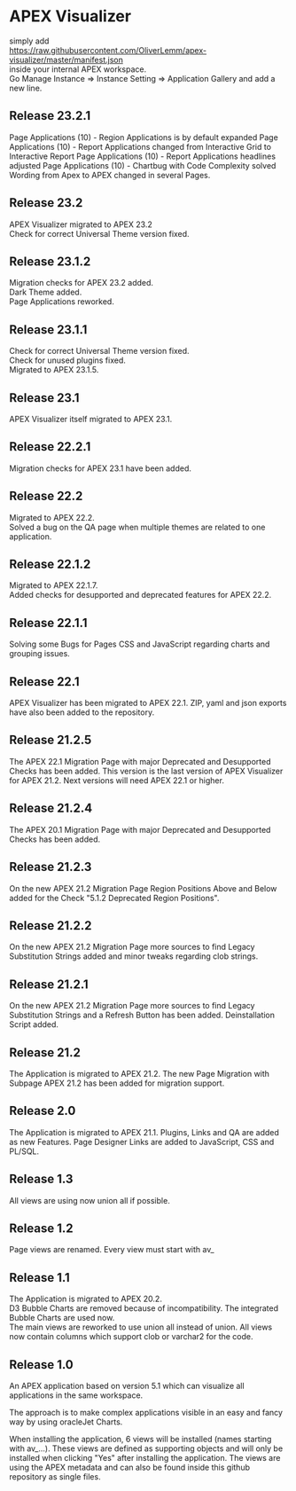 # APEX Visualizer
simply add <br>
https://raw.githubusercontent.com/OliverLemm/apex-visualizer/master/manifest.json<br>
inside your internal APEX workspace. <br>
Go Manage Instance => Instance Setting => Application Gallery and add a new line.

## Release 23.2.1
Page Applications (10) - Region Applications is by default expanded
Page Applications (10) - Report Applications changed from Interactive Grid to Interactive Report
Page Applications (10) - Report Applications headlines adjusted
Page Applications (10) - Chartbug with Code Complexity solved
Wording from Apex to APEX changed in several Pages.

## Release 23.2
APEX Visualizer migrated to APEX 23.2<br>
Check for correct Universal Theme version fixed.

## Release 23.1.2
Migration checks for APEX 23.2 added.<br>
Dark Theme added.<br>
Page Applications reworked.

## Release 23.1.1
Check for correct Universal Theme version fixed.<br>
Check for unused plugins fixed.<br>
Migrated to APEX 23.1.5.

## Release 23.1
APEX Visualizer itself migrated to APEX 23.1.

## Release 22.2.1
Migration checks for APEX 23.1 have been added.

## Release 22.2
Migrated to APEX 22.2.<br>
Solved a bug on the QA page when multiple themes are related to one application.

## Release 22.1.2
Migrated to APEX 22.1.7.<br>
Added checks for desupported and deprecated features for APEX 22.2.

## Release 22.1.1
Solving some Bugs for Pages CSS and JavaScript regarding charts and grouping issues.

## Release 22.1
APEX Visualizer has been migrated to APEX 22.1. ZIP, yaml and json exports have also been added to the repository.

## Release 21.2.5
The APEX 22.1 Migration Page with major Deprecated and Desupported Checks has been added. This version is the last version of APEX Visualizer for APEX 21.2. Next versions will need APEX 22.1 or higher.

## Release 21.2.4
The APEX 20.1 Migration Page with major Deprecated and Desupported Checks has been added.

## Release 21.2.3
On the new APEX 21.2 Migration Page Region Positions Above and Below added for the Check "5.1.2 Deprecated Region Positions". 

## Release 21.2.2
On the new APEX 21.2 Migration Page more sources to find Legacy Substitution Strings added and minor tweaks regarding clob strings.

## Release 21.2.1
On the new APEX 21.2 Migration Page more sources to find Legacy Substitution Strings and a Refresh Button has been added.
Deinstallation Script added.

## Release 21.2
The Application is migrated to APEX 21.2.
The new Page Migration with Subpage APEX 21.2 has been added for migration support.

## Release 2.0
The Application is migrated to APEX 21.1.
Plugins, Links and QA are added as new Features.
Page Designer Links are added to JavaScript, CSS and PL/SQL.

## Release 1.3
All views are using now union all if possible.

## Release 1.2
Page views are renamed. Every view must start with av_

## Release 1.1
The Application is migrated to APEX 20.2.  
D3 Bubble Charts are removed because of incompatibility. The integrated Bubble Charts are used now.  
The main views are reworked to use union all instead of union. All views now contain columns which support clob or varchar2 for the code.

## Release 1.0  
An APEX application based on version 5.1 which can visualize all applications in the same workspace.

The approach is to make complex applications visible in an easy and fancy way by using oracleJet Charts.

When installing the application, 6 views will be installed (names starting with av_...). These views are defined as supporting objects and will only be installed when clicking "Yes" after installing the application.
The views are using the APEX metadata and can also be found inside this github repository as single files.
